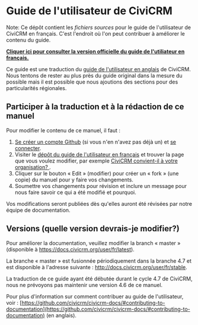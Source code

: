 # Guide de l'utilisateur de CiviCRM

Note: Ce dépôt contient les _fichiers sources_ pour le guide de l'utilisateur de CiviCRM en français. C'est l'endroit où l'on peut contribuer à améliorer le contenu du guide.

**[Cliquer ici pour consulter la version officielle du guide de l'utiliateur en français.](http://docs.civicrm.org/user/fr/stable)**

Ce guide est une traduction du [guide de l'utilisateur en anglais](https://github.com/civicrm/civicrm-user-guide) de CiviCRM. Nous tentons de rester au plus près du guide original dans la mesure du possible mais il est possible que nous ajoutions des sections pour des particularités régionales.

## Participer à la traduction et à la rédaction de ce manuel

Pour modifier le contenu de ce manuel, il faut :

1. [Se créer un compte Github](https://github.com/join) (si vous n'en n'avez pas déjà un) et [se connecter](https://github.com/login).
2. Visiter le [dépôt du guide de l'utilisateur en français](https://github.com/civicrm-french/civicrm-user-guide) et trouver la page que vous voulez modifier, par exemple [CiviCRM convient-il à votre organisation? ](https://github.com/civicrm-french/civicrm-user-guide/blob/master/docs/getting-prepared/is-civicrm-for-you.md).
3. Cliquer sur le bouton « Edit » (modifier) pour créer un « fork » (une copie) du manuel pour y faire vos changements.
4. Soumettre vos changements pour révision et inclure un message pour nous faire savoir ce qui a été modifié et pourquoi.

Vos modifications seront publiées dès qu'elles auront été révisées par notre équipe de documentation.

## Versions (quelle version devrais-je modifier?)

Pour améliorer la documentation, veuillez modifier la branch « master » (disponible à https://docs.civicrm.org/user/fr/latest).

La branche « master » est fusionnée périodiquement dans la branche 4.7 et est disponible à l'adresse suivante : http://docs.civicrm.org/user/fr/stable.

La traduction de ce guide ayant été débutée durant le cycle 4.7 de CiviCRM, nous ne prévoyons pas maintenir une version 4.6 de ce manuel.

Pour plus d'information sur comment contribuer au guide de l'utilisateur, voir :  [https://github.com/civicrm/civicrm-docs/#contributing-to-documentation](https://github.com/civicrm/civicrm-docs/#contributing-to-documentation) (en anglais).
